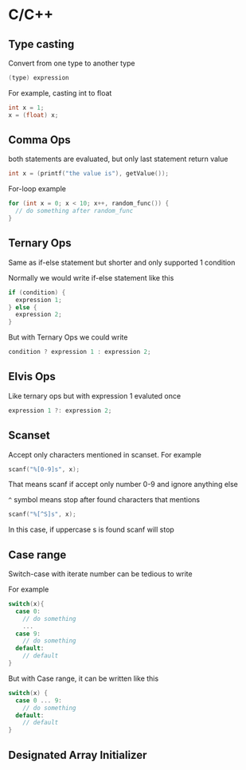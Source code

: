 # C/C++

## Type casting

Convert from one type to another type

```c
(type) expression
```

For example, casting int to float

```c
int x = 1;
x = (float) x;
```

## Comma Ops

both statements are evaluated, but only last statement return value

```c
int x = (printf("the value is"), getValue());
```

For-loop example

```c
for (int x = 0; x < 10; x++, random_func()) {
  // do something after random_func
}
```

## Ternary Ops

Same as if-else statement but shorter and only supported 1 condition

Normally we would write if-else statement like this

```c
if (condition) {
  expression 1;
} else {
  expression 2;
}
```

But with Ternary Ops we could write

```c
condition ? expression 1 : expression 2;
```

## Elvis Ops

Like ternary ops but with expression 1 evaluted once

```c
expression 1 ?: expression 2;
```

## Scanset

Accept only characters mentioned in scanset. For example 

```c
scanf("%[0-9]s", x);
```

That means scanf if accept only number 0-9 and ignore anything else

```^``` symbol means stop after found characters that mentions

```c
scanf("%[^S]s", x);
```

In this case, if uppercase s is found scanf will stop

## Case range

Switch-case with iterate number can be tedious to write 

For example

```cpp
switch(x){
  case 0:
    // do something
    ... 
  case 9:
    // do something
  default:
    // default
}
```

But with Case range, it can be written like this

```cpp
switch(x) {
  case 0 ... 9:
    // do something
  default:
    // default
}
```

## Designated Array Initializer
